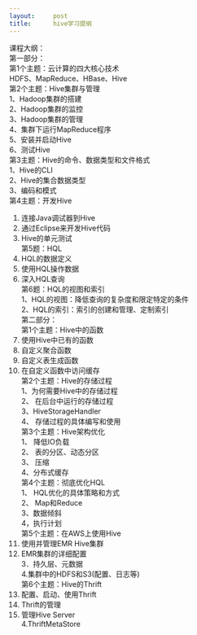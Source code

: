 ```yaml
---
layout:     post
title:      hive学习提纲
---
```

<div id="article_content" class="article_content clearfix csdn-tracking-statistics" data-pid="blog" data-mod="popu_307" data-dsm="post">
								            <link rel="stylesheet" href="https://csdnimg.cn/release/phoenix/template/css/ck_htmledit_views-f76675cdea.css">
						<div class="htmledit_views" id="content_views">
                
课程大纲：<br>
第一部分：<br>
第1个主题：云计算的四大核心技术<br>
HDFS、MapReduce、HBase、Hive<br>
第2个主题：Hive集群与管理<br>
1、Hadoop集群的搭建<br>
2、Hadoop集群的监控<br>
3、Hadoop集群的管理<br>
4、集群下运行MapReduce程序<br>
5、安装并启动Hive<br>
6、测试Hive<br>
第3主题：Hive的命令、数据类型和文件格式<br>
1、Hive的CLI<br>
2、Hive的集合数据类型<br>
3、编码和模式<br>
第4主题：开发Hive<br>
1. 连接Java调试器到Hive<br>
2. 通过Eclipse来开发Hive代码<br>
3. Hive的单元测试<br>
第5题：HQL<br>
1. HQL的数据定义<br>
2. 使用HQL操作数据<br>
3. 深入HQL查询<br>
第6题：HQL的视图和索引<br>
1、HQL的视图：降低查询的复杂度和限定特定的条件<br>
2、HQL的索引：索引的创建和管理、定制索引<br>
第二部分：<br>
第1个主题：Hive中的函数<br>
1. 使用Hive中已有的函数<br>
2. 自定义聚合函数<br>
3. 自定义表生成函数<br>
4. 在自定义函数中访问缓存<br>
第2个主题：Hive的存储过程<br>
1、为何需要Hive中的存储过程<br>
2、 在后台中运行的存储过程<br>
3、HiveStorageHandler<br>
4、 存储过程的具体编写和使用<br>
第3个主题：Hive架构优化<br>
1、 降低IO负载<br>
2、 表的分区、动态分区<br>
3、 压缩<br>
4、分布式缓存<br>
第4个主题：彻底优化HQL<br>
1、 HQL优化的具体策略和方式<br>
2、 Map和Reduce<br>
3、数据倾斜<br>
4，执行计划<br>
第5个主题：在AWS上使用Hive<br>
1. 使用并管理EMR Hive集群<br>
2. EMR集群的详细配置<br>
3．持久层、元数据<br>
4.集群中的HDFS和S3(配置、日志等)<br>
第6个主题：Hive的Thrift<br>
1. 配置、启动、使用Thrift<br>
2. Thrift的管理<br>
3. 管理Hive Server<br>
4.ThriftMetaStore
            </div>
                </div>